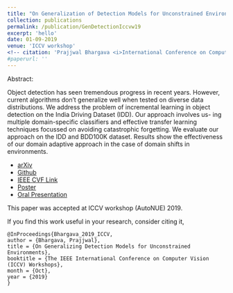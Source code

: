 ```yaml
---
title: "On Generalization of Detection Models for Unconstrained Environments"
collection: publications
permalink: /publication/GenDetectionIccvw19
excerpt: 'hello'
date: 01-09-2019
venue: 'ICCV workshop'
<!-- citation: 'Prajjwal Bhargava <i>International Conference on Computer Vision 2019 Workshops </i> <b>ICCVW 2019</b>. -->'
#paperurl: ''
---
```

Abstract:

Object detection has seen tremendous progress in recent years. However, current algorithms don’t generalize well when tested on diverse data distributions. We address the problem of incremental learning in object detection on the India Driving Dataset (IDD). Our approach involves us- ing multiple domain-specific classifiers and effective transfer learning techniques focussed on avoiding catastrophic forgetting. We evaluate our approach on the IDD and BDD100K dataset. Results show the effectiveness of our domain adaptive approach in the case of domain shifts in environments.

- [arXiv](https://arxiv.org/abs/1909.13080)
- [Github](https://github.com/prajjwal1/autonomous-object-detection)
- [IEEE CVF Link](http://openaccess.thecvf.com/content_ICCVW_2019/html/AUTONUE/Bhargava_On_Generalizing_Detection_Models_for_Unconstrained_Environments_ICCVW_2019_paper.html)
- [Poster](https://docs.google.com/presentation/d/1q6alY-5pRsJ2ys_402dhEOG0pVKk1VElDbegcXFFzoA/edit?usp=drivesdk)
- [Oral Presentation](https://docs.google.com/presentation/d/1dTy_Ti7-7W9sd1CimlmB45xbbqH2p0WUooqyaV2QOmA/edit?usp=drivesdk)


This paper was accepted at ICCV workshop (AutoNUE) 2019.

If you find this work useful in your research, consider citing it,

```
@InProceedings{Bhargava_2019_ICCV,
author = {Bhargava, Prajjwal},
title = {On Generalizing Detection Models for Unconstrained Environments},
booktitle = {The IEEE International Conference on Computer Vision (ICCV) Workshops},
month = {Oct},
year = {2019}
} 
```
